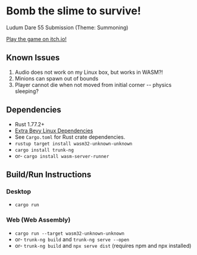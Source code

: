 # Bomb the slime to survive!
Ludum Dare 55 Submission (Theme: Summoning)

[Play the game on itch.io!](https://thulium.itch.io/bomb-the-slime-to-survive)

## Known Issues

1. Audio does not work on my Linux box, but works in WASM?!
2. Minions can spawn out of bounds
3. Player cannot die when not moved from initial corner -- physics sleeping?

## Dependencies

- Rust 1.77.2+
- [Extra Bevy Linux Dependencies](https://github.com/bevyengine/bevy/blob/main/docs/linux_dependencies.md)
- See `Cargo.toml` for Rust crate dependencies.
- `rustup target install wasm32-unknown-unknown`
- `cargo install trunk-ng`
- or- `cargo install wasm-server-runner`

## Build/Run Instructions
### Desktop

- `cargo run`

### Web (Web Assembly)

- `cargo run --target wasm32-unknown-unknown`
- or- `trunk-ng build` and `trunk-ng serve --open`
- or- `trunk-ng build` and `npx serve dist` (requires npm and npx installed)
